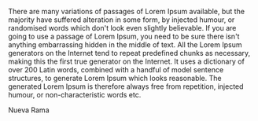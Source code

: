 There are many variations of passages of Lorem Ipsum available, but the majority have suffered
alteration in some form, by injected humour, or randomised words which don't look even slightly
believable. If you are going to use a passage of Lorem Ipsum, you need to be sure there isn't 
anything embarrassing hidden in the middle of text. All the Lorem Ipsum generators on the Internet 
tend to repeat predefined chunks as necessary, making this the first true generator on the 
Internet. It uses a dictionary of over 200 Latin words, combined with a handful of model sentence 
structures, to generate Lorem Ipsum which looks reasonable. The generated Lorem Ipsum is therefore
always free from repetition, injected humour, or non-characteristic words etc.

Nueva Rama